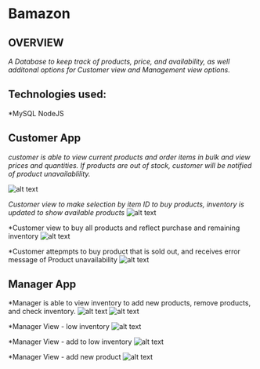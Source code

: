# **Bamazon**

## OVERVIEW
*A Database to keep track of products, price, and availability, as well additonal options for Customer view and Management view options.*


##  Technologies used: 
*MySQL NodeJS

## **Customer App**
*customer is able to view current products and order items in bulk and view prices and quantities. If products are out of stock, customer will be notified of product unavailablility.*

![alt text](https://github.com/ktlewis17/bamazon/blob/master/images/customer-view-inventory.png)

*Customer view to make selection by item ID to buy products, inventory is updated to show available products*
![alt text](https://github.com/ktlewis17/bamazon/blob/master/images/customer-buy-products.png)


*Customer view to buy all products and reflect purchase and remaining inventory 
![alt text](https://github.com/ktlewis17/bamazon/blob/master/images/customer-view-buy-all.png)

*Customer attepmpts to buy product that is sold out, and receives error message of Product unavailability 
![alt text](https://github.com/ktlewis17/bamazon/blob/master/images/customer-insufficient-quantity.png)


## **Manager App**
*Manager is able to view inventory to add new products, remove products, and check inventory.
![alt text](https://github.com/ktlewis17/bamazon/blob/master/images/manager-view-options.png)
![alt text](https://github.com/ktlewis17/bamazon/blob/master/images/manager-view-inventory.png)


*Manager View - low inventory 
![alt text](https://github.com/ktlewis17/bamazon/blob/master/images/manager-view-low-inventory.png)


*Manager View - add to low inventory 
![alt text](https://github.com/ktlewis17/bamazon/blob/master/images/manager-view-add-to-inventory.png)


*Manager View - add new product
![alt text](https://github.com/ktlewis17/bamazon/blob/master/images/manager-view-add-new-product.png)




